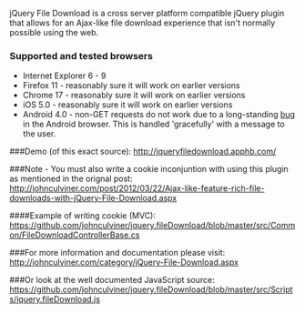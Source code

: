 jQuery File Download is a cross server platform compatible jQuery plugin that allows for an Ajax-like file download experience that isn't normally possible using the web.

### Supported and tested browsers
* Internet Explorer 6 - 9
* Firefox 11 - reasonably sure it will work on earlier versions
* Chrome 17 - reasonably sure it will work on earlier versions
* iOS 5.0 - reasonably sure it will work on earlier versions 
* Android 4.0 - non-GET requests do not work due to a long-standing [bug](http://code.google.com/p/android/issues/detail?id=1780) in the Android browser. This is handled 'gracefully' with a message to the user.

###Demo (of this exact source):
http://jqueryfiledownload.apphb.com/


###Note - You must also write a cookie inconjuntion with using this plugin as mentioned in the orignal post:
http://johnculviner.com/post/2012/03/22/Ajax-like-feature-rich-file-downloads-with-jQuery-File-Download.aspx

####Example of writing cookie (MVC):
https://github.com/johnculviner/jquery.fileDownload/blob/master/src/Common/FileDownloadControllerBase.cs

###For more information and documentation please visit:
http://johnculviner.com/category/jQuery-File-Download.aspx

###Or look at the well documented JavaScript source:
https://github.com/johnculviner/jquery.fileDownload/blob/master/src/Scripts/jquery.fileDownload.js

